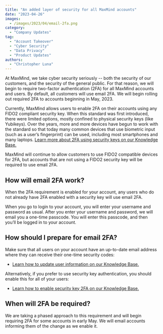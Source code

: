 ```yaml
---
title: "An added layer of security for all MaxMind accounts"
date: "2023-04-26"
images:
  - /images/2023/04/email-2fa.png
category:
  - "Company Updates"
tag:
  - "Account Takeover"
  - "Cyber Security"
  - "Data Privacy"
  - "Product Updates"
authors:
  - "Christopher Luna"
---
```


At MaxMind, we take cyber security seriously -- both the security of our
customers, and the security of the general public. For that reason, we will
begin to require two-factor authentication (2FA) for all MaxMind accounts and
users. By default, all customers will use email 2FA. We will begin rolling out
required 2FA to accounts beginning in May, 2023.

Currently, MaxMind allows users to enable 2FA on their accounts using any FIDO2
compliant security key. When this standard was first introduced, there were
limited options, mostly confined to physical security keys (like Yubikeys). Over
the years, more and more devices have begun to work with the standard so that
today many common devices that use biometric input (such as a user’s
fingerprint) can be used, including most smartphones and many laptops.
[Learn more about 2FA using security keys on our Knowledge Base.](https://support.maxmind.com/hc/en-us/articles/1260803946470-Set-Up-Two-Factor-Authentication)

MaxMind will continue to allow customers to use FIDO2 compatible devices for
2FA, but accounts that are not using a FIDO2 security key will be required to
use email 2FA.

## How will email 2FA work?

When the 2FA requirement is enabled for your account, any users who do not
already have 2FA enabled with a security key will use email 2FA.

When you go to login to your account, you will enter your username and password
as usual. After you enter your username and password, we will email you a
one-time passcode. You will enter this passcode, and then you’ll be logged in to
your account.

## How should I prepare for email 2FA?

Make sure that all users on your account have an up-to-date email address where
they can receive their one-time security codes:

- [Learn how to update user information on our Knowledge Base.](https://support.maxmind.com/hc/en-us/articles/4407099960347-Update-my-Account-Information)

Alternatively, if you prefer to use security key authentication, you should
enable this for all of your users:

- [Learn how to enable security key 2FA on our Knowledge Base.](https://support.maxmind.com/hc/en-us/articles/1260803946470-Set-Up-Two-Factor-Authentication)

## When will 2FA be required?

We are taking a phased approach to this requirement and will begin requiring 2FA
for some accounts in early May. We will email accounts informing them of the
change as we enable it.
